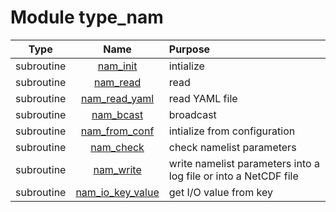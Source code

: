 # Module type_nam

| Type | Name | Purpose |
| :--: | :--: | :---------- |
| subroutine | [nam_init](https://github.com/JCSDA/saber/tree/develop/src/saber/bump/type_nam.F90#L227) | intialize |
| subroutine | [nam_read](https://github.com/JCSDA/saber/tree/develop/src/saber/bump/type_nam.F90#L442) | read |
| subroutine | [nam_read_yaml](https://github.com/JCSDA/saber/tree/develop/src/saber/bump/type_nam.F90#L1195) | read YAML file |
| subroutine | [nam_bcast](https://github.com/JCSDA/saber/tree/develop/src/saber/bump/type_nam.F90#L1221) | broadcast |
| subroutine | [nam_from_conf](https://github.com/JCSDA/saber/tree/develop/src/saber/bump/type_nam.F90#L1415) | intialize from configuration |
| subroutine | [nam_check](https://github.com/JCSDA/saber/tree/develop/src/saber/bump/type_nam.F90#L1721) | check namelist parameters |
| subroutine | [nam_write](https://github.com/JCSDA/saber/tree/develop/src/saber/bump/type_nam.F90#L2107) | write namelist parameters into a log file or into a NetCDF file |
| subroutine | [nam_io_key_value](https://github.com/JCSDA/saber/tree/develop/src/saber/bump/type_nam.F90#L2372) | get I/O value from key |
